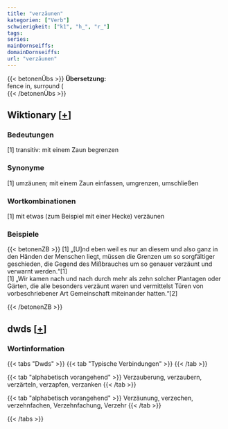 ```yaml
---
title: "verzäunen"
kategorien: ["Verb"]
schwierigkeit: ["k1", "h_", "r_"]
tags:
series:
mainDornseiffs:
domainDornseiffs:
url: "verzäunen"
---
```


{{< betonenÜbs >}}
**Übersetzung:**  
fence in, surround (  
{{< /betonenÜbs >}}

## Wiktionary [[+](https://de.wiktionary.org/wiki/verzäunen)]

### Bedeutungen
[1] transitiv: mit einem Zaun begrenzen  

### Synonyme
[1] umzäunen; mit einem Zaun einfassen, umgrenzen, umschließen  

### Wortkombinationen
[1] mit etwas (zum Beispiel mit einer Hecke) verzäunen  

### Beispiele
{{< betonenZB >}}
[1] „[U]nd eben weil es nur an diesem und also ganz in den Händen der Menschen liegt, müssen die Grenzen um so sorgfältiger geschieden, die Gegend des Mißbrauches um so genauer verzäunt und verwarnt werden.“[1]  
[1] „Wir kamen nach und nach durch mehr als zehn solcher Plantagen oder Gärten, die alle besonders verzäunt waren und vermittelst Türen von vorbeschriebener Art Gemeinschaft miteinander hatten.“[2]  

{{< /betonenZB >}}


## dwds [[+](https://www.dwds.de/wb/verzäunen)]

### Wortinformation
{{< tabs "Dwds" >}}
{{< tab "Typische Verbindungen" >}}
{{< /tab >}}

{{< tab "alphabetisch vorangehend" >}}
Verzauberung, verzaubern, verzärteln, verzapfen, verzanken
{{< /tab >}}

{{< tab "alphabetisch vorangehend" >}}
Verzäunung, verzechen, verzehnfachen, Verzehnfachung, Verzehr
{{< /tab >}}

{{< /tabs >}}


